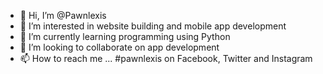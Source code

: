 - 👋 Hi, I’m @Pawnlexis
- 👀 I’m interested in website building and mobile app development
- 🌱 I’m currently learning programming using Python
- 💞️ I’m looking to collaborate on app development
- 📫 How to reach me ... #pawnlexis on Facebook, Twitter and Instagram

<!---
Pawnlexis/Pawnlexis is a ✨ special ✨ repository because its `README.md` (this file) appears on your GitHub profile.
You can click the Preview link to take a look at your changes.
--->
